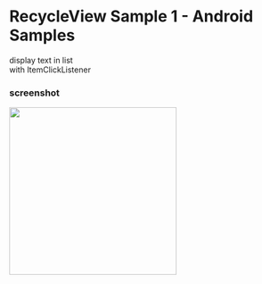 RecycleView Sample 1 - Android Samples
===============

display text in list <br/>
with ItemClickListener <br/>

### screenshot <br/>
<image src="https://raw.githubusercontent.com/ohwada/Android_Samples/master/RecycleViewSample1/screenshot/screenshot_recycle_view.png" width="300" /><br/>
